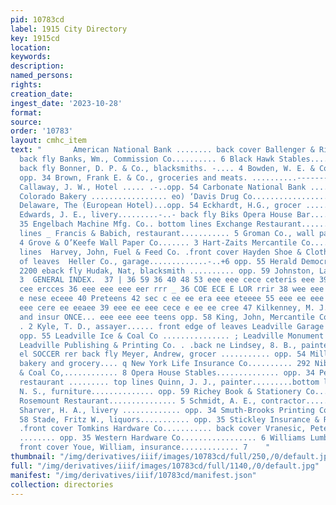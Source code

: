```yaml
---
pid: 10783cd
label: 1915 City Directory
key: 1915cd
location: 
keywords: 
description: 
named_persons: 
rights: 
creation_date: 
ingest_date: '2023-10-28'
format: 
source: 
order: '10783'
layout: cmhc_item
text: "       American National Bank ........ back cover Ballenger & Richards..............
  back fly Banks, Wm., Commission Co.......... 6 Black Hawk Stables..............
  back fly Bonner, D. P. & Co., blacksmiths. -.... 4 Bowden, W. E. & Co., assayers.....
  opp. 34 Brown, Frank E. & Co., groceries and meats. ..........---------- back cover
  Callaway, J. W., Hotel ..... .-..opp. 54 Carbonate National Bank ...... front cover
  Colorado Bakery ................. eo) ‘Davis Drug Co................. back cover
  Delaware, The (European Hotel)...opp. 54 Eckhardt, H.G., grocer .............- 8
  Edwards, J. E., livery.........-..- back fly Biks Opera House Bar............:opp.
  35 Engelbach Machine Mfg. Co.. bottom lines Exchange Restaurant...........-. top
  lines _ Francis & Babich, restaurant........... 5 Groman Co., wall paper and painters...
  4 Grove & O’Keefe Wall Paper Co....... 3 Hart-Zaits Mercantile Co.......... top
  lines  Harvey, John, Fuel & Feed Co. .front cover Hayden Shoe & Clothing Co.. .ends
  of leaves  Heller Co., garage.............-..+6 opp. 55 Herald Democrat.............
  2200 eback fly Hudak, Nat, blacksmith .......... opp. 59 Johnston, Laura R., ingurance.........
  3  GENERAL INDEX.  37 | 36 59 36 40 48 53 eee eee cece ceteris eee 39 cee ee cece
  cee ercces 36 eee eee eee eer rrr _ 36 COE ECE E LOR rrir 38 wee eee ee owen ees
  e nese eceee 40 Preteens 42 sec c ee ee era eee eteeee 55 eee ee eee cee eeee 39
  eee cere ee eeaee 39 eee ee eee cece e ee ee cree 47 Kilkenney, M. J., real estate
  and insur ONCE... eee eee eee teens opp. 58 King, John, Mercantile Co., grocers...
  . 2 Kyle, T. D., assayer...... front edge of leaves Leadville Garage .................-
  opp. 55 Leadville Ice & Coal Co ............... ; Leadville Monument Works...........
  Leadville Publishing & Printing Co. . .back ne Lindsey, 8. B., painter and wall
  el SOCCER rer back fly Meyer, Andrew, grocer ........... opp. 54 Miller, John E.,
  bakery and grocery.... q New York Life Insurance Co.......... 292 Niblock Grain
  & Coal Co,............ 8 Opera House Stables.............. opp. 34 Pearson, Ross,
  restaurant ......... top lines Quinn, J. J., painter.........bottom lines Rice,
  N. S., furniture.............. opp. 59 Richey Book & Stationery Co... .backbone
  Rosemount Restaurant............... 5 Schmidt, A. E., contractor........ opp. 55
  Sharver, H. A., livery ............. opp. 34 Smuth-Brooks Printing Co.............
  58 Stade, Fritz W., liquors........... opp. 35 Stickley Insurance & Realty Co...
  .front cover Tomkins Hardware Co........... back cover Vranesic, Peter, insurance
  ........ opp. 35 Western Hardware Co................. 6 Williams Lumber Co............
  front cover Youe, William, insurance............. 7    "
thumbnail: "/img/derivatives/iiif/images/10783cd/full/250,/0/default.jpg"
full: "/img/derivatives/iiif/images/10783cd/full/1140,/0/default.jpg"
manifest: "/img/derivatives/iiif/10783cd/manifest.json"
collection: directories
---
```

